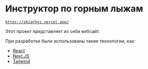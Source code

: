 # Инструктор по горным лыжам

[`https://skiarhyz.vercel.app/`](https://skiarhyz.vercel.app/)

Этот проект представляет из себя вебсайт.

При разработке были использованы такие технологии, как:

- [React](https://ru.reactjs.org/)
- [Next.JS](https://nextjs.org/)
- [Tailwind](https://tailwindcss.com/)
